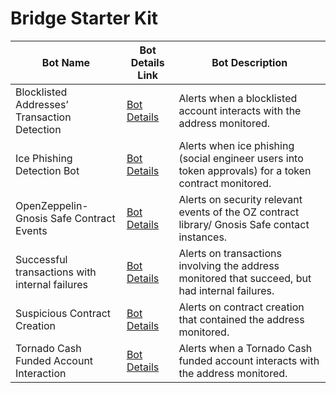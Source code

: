 # Bridge Starter Kit

| Bot Name | Bot Details Link | Bot Description  |
|----------|------------------|------------------|
| Blocklisted Addresses’ Transaction Detection | [Bot Details](starter-kit-bot-details.md#bot1) | Alerts when a blocklisted account interacts with the address monitored. |
| Ice Phishing Detection Bot | [Bot Details](starter-kit-bot-details.md#bot1) | Alerts when ice phishing (social engineer users into token approvals) for a token contract monitored. |
| OpenZeppelin-Gnosis Safe Contract Events | [Bot Details](starter-kit-bot-details.md#bot1) | Alerts on security relevant events of the OZ contract library/ Gnosis Safe contact instances. |
| Successful transactions with internal failures | [Bot Details](starter-kit-bot-details.md#bot1) | Alerts on transactions involving the address monitored that succeed, but had internal failures.|
| Suspicious Contract Creation | [Bot Details](starter-kit-bot-details.md#bot1) | Alerts on contract creation that contained the address monitored. |
| Tornado Cash Funded Account Interaction | [Bot Details](starter-kit-bot-details.md#bot1) | Alerts when a Tornado Cash funded account interacts with the address monitored. |

